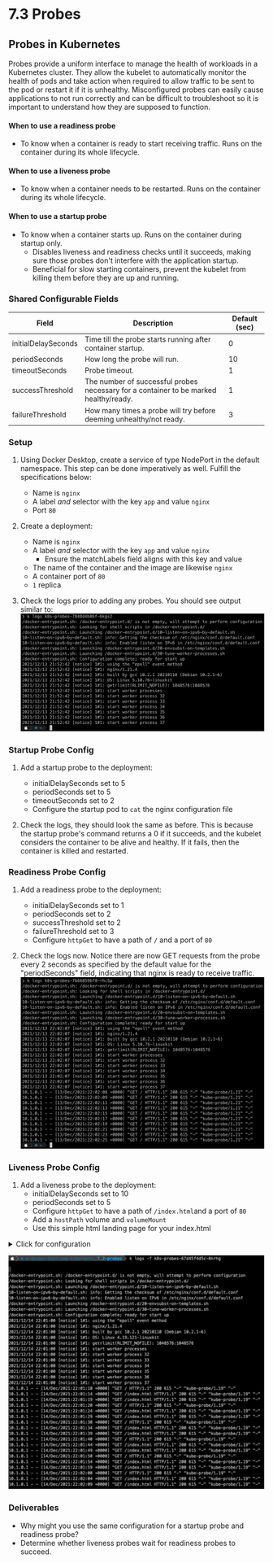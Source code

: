 # 7.3 Probes

## Probes in Kubernetes

Probes provide a uniform interface to manage the health of workloads in a Kubernetes cluster. They allow the kubelet to automatically monitor the health of pods and take action when required to allow traffic to be sent to the pod or restart it if it is unhealthy. Misconfigured probes can easily cause applications to not run correctly and can be difficult to troubleshoot so it is important to understand how they are supposed to function.

#### When to use a readiness probe

- To know when a container is ready to start receiving traffic. Runs on the container during its whole lifecycle.

#### When to use a liveness probe

- To know when a container needs to be restarted.  Runs on the container during its whole lifecycle.

#### When to use a startup probe

- To know when a container starts up. Runs on the container during startup only.
  - Disables liveness and readiness checks until it succeeds, making sure those probes don't interfere with the application startup.
  - Beneficial for slow starting containers, prevent the kubelet from killing them before they are up and running.

### Shared Configurable Fields

| Field               | Description                                                                           | Default (sec) |
|---------------------|---------------------------------------------------------------------------------------|--------------|
| initialDelaySeconds | Time till the probe starts running after container startup.                           |       0      |
| periodSeconds       | How long the probe will run.                                                          |      10      |
| timeoutSeconds      | Probe timeout.                                                                        |       1      |
| successThreshold    | The number of successful probes necessary for a container to be marked healthy/ready. |       1      |
| failureThreshold    | How many times a probe will try before deeming unhealthy/not ready.                   |       3      |

### Setup

1. Using Docker Desktop, create a service of type NodePort in the default namespace. This step can be done imperatively as well. Fulfill the specifications below:
    - Name is `nginx`
    - A label *and* selector with the key `app` and value `nginx`
    - Port `80`

2. Create a deployment:
    - Name is `nginx`
    - A label *and* selector with the key `app` and value `nginx`
        - Ensure the matchLabels field aligns with this key and value
    - The name of the container and the image are likewise `nginx`
    - A container port of `80`
    - `1` replica

3. Check the logs prior to adding any probes. You should see output similar to:
![](img7/logs-before-readiness-probe.svg ':class=img-center')

### Startup Probe Config

1. Add a startup probe to the deployment:
    - initialDelaySeconds set to 5
    - periodSeconds set to 5
    - timeoutSeconds set to 2
    - Configure the startup pod to `cat` the nginx configuration file

2. Check the logs, they should look the same as before. This is because the startup probe's command returns a 0 if it succeeds, and the kubelet considers the container to be alive and healthy. If it fails, then the container is killed and restarted.

### Readiness Probe Config

1. Add a readiness probe to the deployment:
    - initialDelaySeconds set to 1
    - periodSeconds set to 2
    - successThreshold set to 2
    - failureThreshold set to 3
    - Configure `httpGet` to have a path of `/` and a port of `80`

2. Check the logs now. Notice there are now GET requests from the probe every 2 seconds as specified by the default value for the "periodSeconds" field, indicating that nginx is ready to receive traffic.
![](img7/logs-after-readiness-probe.svg ':class=img-center')

### Liveness Probe Config

1. Add a liveness probe to the deployment:
    - initialDelaySeconds set to 10
    - periodSeconds set to 5
    - Configure `httpGet` to have a path of `/index.html`and a port of `80`
    - Add a `hostPath` volume and `volumeMount`
    - Use this simple html landing page for your index.html

<details>
    <summary>Click for configuration</summary>

```

<!DOCTYPE HTML>
<html lang="en">
   <head>
      <META charset="UTF-8">
      <META name="viewport"
         content="width=device-width, initial-scale=1.0">
      <title>Sample Web Page</title>
   </head>
   <body>
      Hello World
   </body>
</html>

```

</details>

![](img7/logs-after-liveness-probe.svg ':class=img-center')

### Deliverables

- Why might you use the same configuration for a startup probe and readiness probe?
- Determine whether liveness probes wait for readiness probes to succeed.
